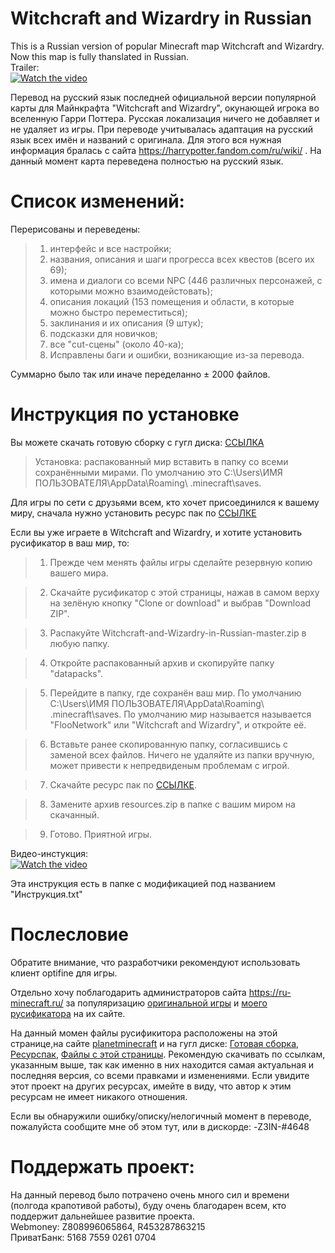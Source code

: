 # Witchcraft and Wizardry in Russian
  This is a Russian version of popular Minecraft map Witchcraft and Wizardry. Now this map is fully thanslated in Russian.  
Trailer:  
[![Watch the video](https://img.youtube.com/vi/wK_dRJeQX0w/hqdefault.jpg)](https://youtu.be/wK_dRJeQX0w)

  Перевод на русский язык последней официальной версии популярной карты для Майнкрафта "Witchcraft and Wizardry", окунающей игрока во вселенную Гарри Поттера. Русская локализация ничего не добавляет и не удаляет из игры. При переводе учитывалась адаптация на русский язык всех имён и названий с оригинала. Для этого вся нужная информация бралась с сайта https://harrypotter.fandom.com/ru/wiki/ . На данный момент карта переведена полностью на русский язык.  

# Список изменений:  

Перерисованы и переведены:
>1) интерфейс и все настройки;
>2) названия, описания и шаги прогресса всех квестов (всего их 69);
>3) имена и диалоги со всеми NPC (446 различных персонажей, с которыми можно взаимодейстовать);
>4) описания локаций (153 помещения и области, в которые можно быстро переместиться);
>5) заклинания и их описания (9 штук);
>6) подсказки для новичков;
>7) все "cut-сцены" (около 40-ка);
>8) Исправлены баги и ошибки, возникающие из-за перевода.  
  
  Суммарно было так или иначе переделанно ± 2000 файлов.
  
# Инструкция по установке  

  Вы можете скачать готовую сборку с гугл диска: [ССЫЛКА](https://drive.google.com/drive/folders/1N-pXBGT4-jjfFW2-wPbayiv6zhDFvMep?usp=sharing)  
  
  >Установка: распакованный мир вставить в папку со всеми сохранёнными мирами. По умолчанию это C:\Users\ИМЯ ПОЛЬЗОВАТЕЛЯ\AppData\Roaming\ .minecraft\saves.
  
  Для игры по сети с друзьями всем, кто хочет присоединился к вашему миру, сначала нужно установить ресурс пак по [ССЫЛКЕ](https://drive.google.com/drive/u/0/folders/1JKfyq4R4wo5IZcvuxuTQ1c0f4X8D4wZU)  
  
  Если вы уже играете в Witchcraft and Wizardry, и хотите установить русификатор в ваш мир, то:  
    
  >1. Прежде чем менять файлы игры сделайте резервную копию вашего мира.
  
  >2. Скачайте русификатор с этой страницы, нажав в самом верху на зелёную кнопку "Clone or download" и выбрав "Download ZIP".
  
  >3. Распакуйте Witchcraft-and-Wizardry-in-Russian-master.zip в любую папку.  
  
  >4. Откройте распакованный архив и скопируйте папку "datapacks".  
  
  >5. Перейдите в папку, где сохранён ваш мир. По умолчанию C:\Users\ИМЯ ПОЛЬЗОВАТЕЛЯ\AppData\Roaming\ .minecraft\saves. По умолчанию мир называется называется "FlooNetwork" или "Witchcraft and Wizardry", и откройте её.  
  
  >6. Вставьте ранее скопированную папку, согласившись с заменой всех файлов. Ничего не удаляйте из папки вручную, может привести к непредвиденым проблемам с игрой.
  
  >7. Скачайте ресурс пак по [ССЫЛКЕ](https://drive.google.com/drive/u/0/folders/1JKfyq4R4wo5IZcvuxuTQ1c0f4X8D4wZU).
  
  >8. Замените архив resources.zip в папке с вашим миром на скачанный.
  
  >9. Готово. Приятной игры.
  
  Видео-инстукция:  
[![Watch the video](https://img.youtube.com/vi/uDszYegDzN4/hqdefault.jpg)](https://youtu.be/uDszYegDzN4)
  
  Эта инструкция есть в папке с модификацией под названием "Инструкция.txt"
 
 # Послесловие
 
  Обратите внимание, что разработчики рекомендуют использовать клиент optifine для игры.  
  
  Отдельно хочу поблагодарить администраторов сайта https://ru-minecraft.ru/ за популяризацию [оригинальной игры](https://ru-minecraft.ru/mody-minecraft/62629-witchcraft-and-wizardry.html) и [моего русификатора](https://ru-minecraft.ru/fayly-dlya-minecraft/62515-witchcraft-and-wizardry-perevod-na-russkiy.html) на их сайте.
  
  На данный момен файлы русификитора расположены на этой странице,на сайте [planetminecraft](https://www.planetminecraft.com/mod/witchcraft-and-wizard-russian-translate) и на гугл диске: [Готовая сборка](https://drive.google.com/drive/folders/1N-pXBGT4-jjfFW2-wPbayiv6zhDFvMep?usp=sharing), [Ресурспак](https://drive.google.com/drive/u/0/folders/1JKfyq4R4wo5IZcvuxuTQ1c0f4X8D4wZU), [Файлы с этой страницы](https://drive.google.com/drive/folders/1KZaP_0HES0AIWg5HRYeD1tuYbo8-ItXR). Рекомендую скачивать по ссылкам, указанным выше, так как именно в них находится самая актуальная и последняя версия, со всеми правками и изменениями. Если увидите этот проект на других ресурсах, имейте в виду, что автор к этим ресурсам не имеет никакого отношения.  

Если вы обнаружили ошибку/описку/нелогичный момент в переводе, пожалуйста сообщите мне об этом тут, или в дискорде: -Z3IN-#4648  

# Поддержать проект:  
На данный перевод было потрачено очень много сил и времени (полгода крапотивой работы), буду очень благодарен всем, кто поддержит дальнейшее развитие проекта.  
Webmoney: Z808996065864, R453287863215  
ПриватБанк: 5168 7559 0261 0704
